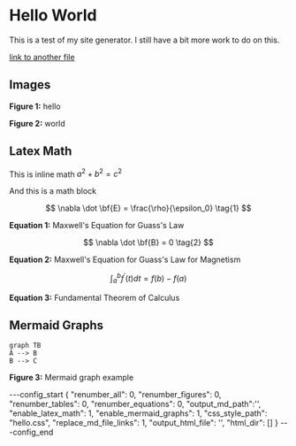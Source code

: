 # Hello World 

This is a test of my site generator. I still have a bit more work to do on this.

[link to another file](~/Documents/PythonMarkdownManager/markdown/hello2.md)

## Images

**Figure 1:** hello

**Figure 2:** world

## Latex Math

This is inline math $a^2 + b^2 = c^2$

And this is a math block

$$
\nabla \dot \bf{E} = \frac{\rho}{\epsilon_0} \tag{1}
$$

**Equation 1:** Maxwell's Equation for Guass's Law 

$$
\nabla \dot \bf{B} = 0 \tag{2}
$$

**Equation 2:** Maxwell's Equation for Guass's Law for Magnetism

$$
\int_{a}^{b} f^{'} (t) dt = f(b) - f(a) \tag{1}
$$

**Equation 3:** Fundamental Theorem of Calculus


## Mermaid Graphs

~~~mermaid
graph TB
A --> B
B --> C
~~~

**Figure 3:** Mermaid graph example

---config_start
{
    "renumber_all": 0,
    "renumber_figures": 0, 
    "renumber_tables": 0,
    "renumber_equations": 0,
    "output_md_path":'',
    "enable_latex_math": 1, 
    "enable_mermaid_graphs": 1,
    "css_style_path": "hello.css",
    "replace_md_file_links": 1,
    "output_html_file": '', 
    "html_dir": []
}
---config_end
